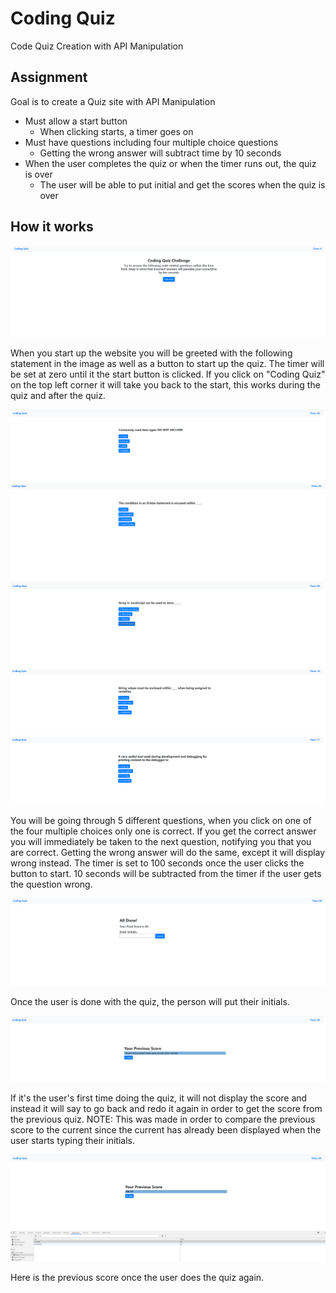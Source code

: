 # Coding Quiz
Code Quiz Creation with API Manipulation

## Assignment
Goal is to create a Quiz site with API Manipulation
* Must allow a start button 
    * When clicking starts, a timer goes on
* Must have questions including four multiple choice questions
    * Getting the wrong answer will subtract time by 10 seconds
* When the user completes the quiz or when the timer runs out, the quiz is over
    * The user will be able to put initial and get the scores when the quiz is over
    

## How it works 

![StartUp Page](Assets/Intro.png)

When you start up the website you will be greeted with the following statement in the image as well as a button to start up the quiz. The timer will be set at zero until it the 
start button is clicked. If you click on "Coding Quiz" on the top left corner it will take you back to the start, this works during the quiz and after the quiz. 

![StartUp Page](Assets/Question1.png)
![StartUp Page](Assets/Question2.png) 
![StartUp Page](Assets/Question3.png)
![StartUp Page](Assets/Question4.png)
![StartUp Page](Assets/Question5.png)

You will be going through 5 different questions, when you click on one of the four multiple choices only one is correct. If you get the correct answer you will immediately be taken
to the next question, notifying you that you are correct. Getting the wrong answer will do the same, except it will display wrong instead. The timer is set to 100 seconds once the
user clicks the button to start. 10 seconds will be subtracted from the timer if the user gets the question wrong.

![StartUp Page](Assets/score.png)

Once the user is done with the quiz, the person will put their initials.

![StartUp Page](Assets/firstTime.png)

If it's the user's first time doing the quiz, it will not display the score and instead it will say to go back and redo it again in order to get the score from the previous quiz.
NOTE: This was made in order to compare the previous score to the current since the current has already been displayed when the user starts typing their initials.

![StartUp Page](Assets/scoreBoard.png)

Here is the previous score once the user does the quiz again.
